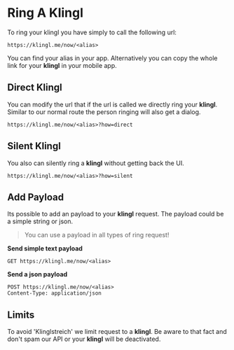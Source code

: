 # Ring A Klingl

To ring your klingl you have simply to call the following url:

```
https://klingl.me/now/<alias>
```

You can find your alias in your app. Alternatively you can copy the whole link for your **klingl** in your mobile app.

## Direct Klingl

You can modify the url that if the url is called we directly ring your **klingl**. Similar to our normal route the person ringing will also get a dialog.

```
https://klingl.me/now/<alias>?how=direct
```

## Silent Klingl

You also can silently ring a **klingl** without getting back the UI.

```
https://klingl.me/now/<alias>?how=silent
```

## Add Payload

Its possible to add an payload to your **klingl** request. The payload could be a simple string or json.

> You can use a payload in all types of ring request!

**Send simple text payload**

```
GET https://klingl.me/now/<alias>
```

**Send a json payload**

```
POST https://klingl.me/now/<alias>
Content-Type: application/json
```

## Limits

To avoid 'Klinglstreich' we limit request to a **klingl**. Be aware to that fact and don't spam our API or your **klingl** will be deactivated.
